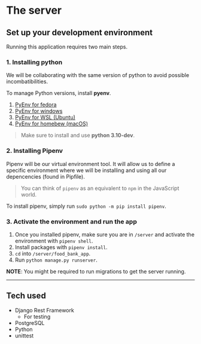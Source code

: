 # The server

## Set up your development environment
Running this application requires two main steps.

### 1. Installing python
We will be collaborating with the same version of python to avoid possible incombatibilities.

To manage Python versions, install **pyenv**.
1. [PyEnv for fedora](https://stribny.name/blog/install-python-dev/)
2. [PyEnv for windows](https://github.com/pyenv-win/pyenv-win#power-shell)
3. [PyEnv for WSL (Ubuntu)](https://www.liquidweb.com/kb/how-to-install-pyenv-on-ubuntu-18-04/)
4. [PyEnv for homebew (macOS)](https://github.com/pyenv/pyenv#homebrew-in-macos)

> Make sure to install and use **python 3.10-dev**.

### 2. Installing Pipenv
Pipenv will be our virtual environment tool. It will allow us to define a specific environment where we will be installing and using all our depencencies (found in Pipfile). 
> You can think of `pipenv` as an equivalent to `npm` in the JavaScript world.

To install pipenv, simply run
`sudo python -m pip install pipenv`.

### 3. Activate the environment and run the app
1. Once you installed pipenv, make sure you are in `/server` and activate the environment with `pipenv shell`.
2. Install packages with `pipenv install`.
3. `cd` into `/server/food_bank_app`.
4. Run `python manage.py runserver`.

**NOTE**: You might be required to run migrations to get the server running.

***
## Tech used
- Django Rest Framework
	- For testing 
- PostgreSQL
- Python
- unittest
